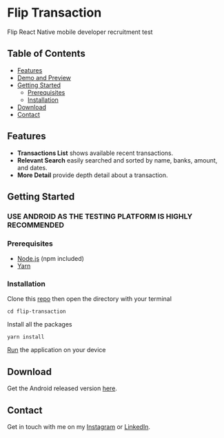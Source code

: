 # Flip Transaction
Flip React Native mobile developer recruitment test

## Table of Contents

* [Features](#features)
* [Demo and Preview](#demo-preview)
* [Getting Started](#getting-started)
  * [Prerequisites](#prerequisites)
  * [Installation](#installation)
* [Download](#download)
* [Contact](#contact)

<!-- FEATURES -->
## Features <a name="features"></a>
* **Transactions List** shows available recent transactions.
* **Relevant Search** easily searched and sorted by name, banks, amount, and dates.
* **More Detail** provide depth detail about a transaction.


<!-- GETTING STARTED -->
## Getting Started <a name="getting-started"></a>
### USE ANDROID AS THE TESTING PLATFORM IS HIGHLY RECOMMENDED
### Prerequisites <a name="prerequisites"></a>
* [Node.js](https://nodejs.org/en/download/) (npm included)
* [Yarn](https://classic.yarnpkg.com/en/docs/getting-started)

### Installation <a name="installation"></a>
Clone this [repo](https://github.com/TaufanP/flip-transaction) then open the directory with your terminal
```
cd flip-transaction
```
Install all the packages
```
yarn install
```
[Run](https://reactnative.dev/docs/running-on-device) the application on your device

<!-- DOWNLOAD -->
## Download <a name="download"></a>
Get the Android released version [here](http://bit.ly/QnalanApp).

<!-- CONTACT -->
## Contact <a name="contact"></a>
Get in touch with me on my [Instagram](https://www.instagram.com/profennador/) or [LinkedIn](https://www.linkedin.com/in/taufan-p/).
